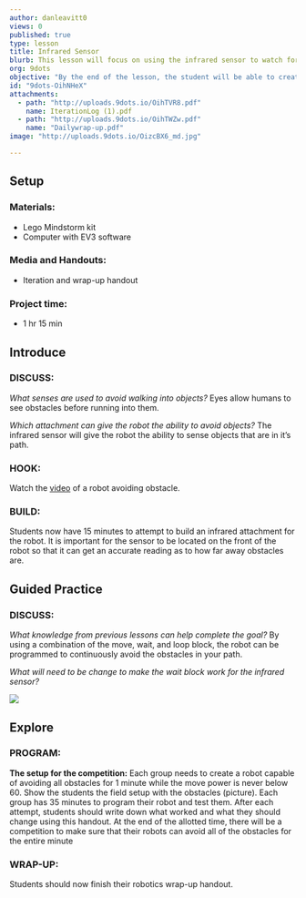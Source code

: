 ```yaml
---
author: danleavitt0
views: 0
published: true
type: lesson
title: Infrared Sensor
blurb: This lesson will focus on using the infrared sensor to watch for obstacles in the path of the robot.
org: 9dots
objective: "By the end of the lesson, the student will be able to create a robot capable of avoiding obstacles using the infrared sensor."
id: "9dots-OihNHeX"
attachments: 
  - path: "http://uploads.9dots.io/OihTVR8.pdf"
    name: IterationLog (1).pdf
  - path: "http://uploads.9dots.io/OihTWZw.pdf"
    name: "Dailywrap-up.pdf"
image: "http://uploads.9dots.io/OizcBX6_md.jpg"

---
```


## Setup

### Materials:

- Lego Mindstorm kit
- Computer with EV3 software

### Media and Handouts:

- Iteration and wrap-up handout

### Project time:

- 1 hr 15 min

## Introduce

### DISCUSS:

_What senses are used to avoid walking into objects?_
Eyes allow humans to see obstacles before running into them.

_Which attachment can give the robot the ability to avoid objects?_
The infrared sensor will give the robot the ability to sense objects that are in it’s path.

### HOOK:
Watch the [video](https://www.youtube.com/watch?v=LEwIFIOoZPU)  of a robot avoiding obstacle.

### BUILD:
Students now have 15 minutes to attempt to build an infrared attachment for the robot. It is important for the sensor to be located on the front of the robot so that it can get an accurate reading as to how far away obstacles are.

## Guided Practice

### DISCUSS:
_What knowledge from previous lessons can help complete the goal?_
By using a combination of the move, wait, and loop block, the robot can be programmed to continuously avoid the obstacles in your path.

_What will need to be change to make the wait block work for the infrared sensor?_

![](http://uploads.9dots.io/OihQice_md.jpg) 

## Explore

### PROGRAM:
**The setup for the competition:** 
Each group needs to create a robot capable of avoiding all obstacles for 1 minute while the move power is never below 60. Show the students the field setup with the obstacles (picture). Each group has 35 minutes to program their robot and test them. After each attempt, students should write down what worked and what they should change using this handout. At the end of the allotted time, there will be a competition to make sure that their robots can avoid all of the obstacles for the entire minute

### WRAP-UP:
Students should now finish their robotics wrap-up handout.
